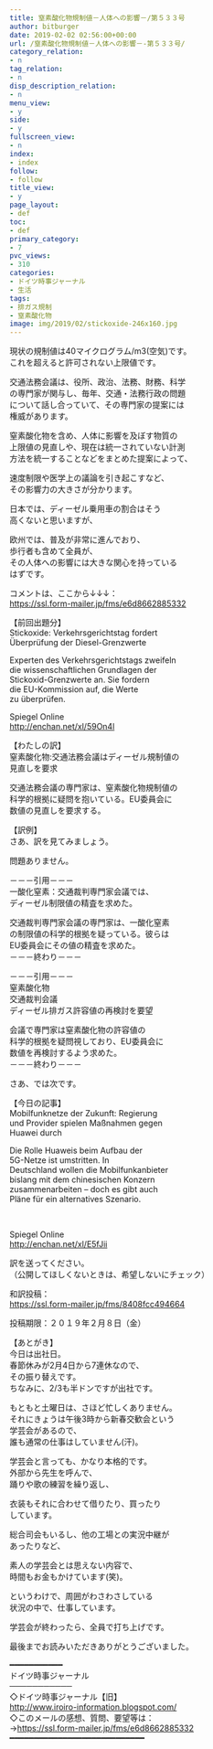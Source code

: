 ```yaml
---
title: 窒素酸化物規制値－人体への影響－/第５３３号
author: bitburger
date: 2019-02-02 02:56:00+00:00
url: /窒素酸化物規制値－人体への影響－-第５３３号/
category_relation:
- n
tag_relation:
- n
disp_description_relation:
- n
menu_view:
- y
side:
- y
fullscreen_view:
- n
index:
- index
follow:
- follow
title_view:
- y
page_layout:
- def
toc:
- def
primary_category:
- 7
pvc_views:
- 310
categories:
- ドイツ時事ジャーナル
- 生活
tags:
- 排ガス規制
- 窒素酸化物
image: img/2019/02/stickoxide-246x160.jpg
---
```

現状の規制値は40マイクログラム/m3(空気)です。  
これを超えると許可されない上限値です。

交通法務会議は、役所、政治、法務、財務、科学  
の専門家が関与し、毎年、交通・法務行政の問題  
について話し合っていて、その専門家の提案には  
権威があります。

窒素酸化物を含め、人体に影響を及ぼす物質の  
上限値の見直しや、現在は統一されていない計測  
方法を統一することなどをまとめた提案によって、

速度制限や医学上の議論を引き起こすなど、  
その影響力の大きさが分かります。

日本では、ディーゼル乗用車の割合はそう  
高くないと思いますが、

欧州では、普及が非常に進んでおり、  
歩行者も含めて全員が、  
その人体への影響には大きな関心を持っている  
はずです。

  
コメントは、ここから↓↓↓：  
<https://ssl.form-mailer.jp/fms/e6d8662885332>

  
【前回出題分】  
Stickoxide: Verkehrsgerichtstag fordert  
Überprüfung der Diesel-Grenzwerte

Experten des Verkehrsgerichtstags zweifeln  
die wissenschaftlichen Grundlagen der  
Stickoxid-Grenzwerte an. Sie fordern  
die EU-Kommission auf, die Werte  
zu überprüfen.

Spiegel Online  
<http://enchan.net/xl/59On4l>

  
【わたしの訳】  
窒素酸化物:交通法務会議はディーゼル規制値の  
見直しを要求

交通法務会議の専門家は、窒素酸化物規制値の  
科学的根拠に疑問を抱いている。EU委員会に  
数値の見直しを要求する。

  
【訳例】  
さあ、訳を見てみましょう。

問題ありません。

－－－引用－－－  
一酸化窒素：交通裁判専門家会議では、  
ディーゼル制限値の精査を求めた。

交通裁判専門家会議の専門家は、一酸化窒素  
の制限値の科学的根拠を疑っている。彼らは  
EU委員会にその値の精査を求めた。  
－－－終わり－－－

  
－－－引用－－－  
窒素酸化物  
交通裁判会議  
ディーゼル排ガス許容値の再検討を要望

会議で専門家は窒素酸化物の許容値の  
科学的根拠を疑問視しており、EU委員会に  
数値を再検討するよう求めた。  
－－－終わり－－－

  
さあ、では次です。

【今日の記事】  
Mobilfunknetze der Zukunft: Regierung  
und Provider spielen Maßnahmen gegen  
Huawei durch

Die Rolle Huaweis beim Aufbau der  
5G-Netze ist umstritten. In  
Deutschland wollen die Mobilfunkanbieter  
bislang mit dem chinesischen Konzern  
zusammenarbeiten &#8211; doch es gibt auch  
Pläne für ein alternatives Szenario.

&nbsp;

Spiegel Online  
<http://enchan.net/xl/E5fJii>

  
訳を送ってください。  
（公開してほしくないときは、希望しないにチェック）

和訳投稿：  
 <https://ssl.form-mailer.jp/fms/8408fcc494664>

投稿期限：２０１９年２月８日（金）

  
【あとがき】  
今日は出社日。  
春節休みが2月4日から7連休なので、  
その振り替えです。  
ちなみに、2/3も半ドンですが出社です。

もともと土曜日は、さほど忙しくありません。  
それにきょうは午後3時から新春交歓会という  
学芸会があるので、  
誰も通常の仕事はしていません(汗)。

学芸会と言っても、かなり本格的です。  
外部から先生を呼んで、  
踊りや歌の練習を繰り返し、

衣装もそれに合わせて借りたり、買ったり  
しています。

総合司会もいるし、他の工場との実況中継が  
あったりなど、

素人の学芸会とは思えない内容で、  
時間もお金もかけています(笑)。

というわけで、周囲がわさわさしている  
状況の中で、仕事しています。

学芸会が終わったら、全員で打ち上げです。

  
最後までお読みいただきありがとうございました。

  
━━━━━━━━━━━  
ドイツ時事ジャーナル  
───────────  
◇ドイツ時事ジャーナル【旧】  
<http://www.iroiro-information.blogspot.com/>  
◇このメールの感想、質問、要望等は：  
-><https://ssl.form-mailer.jp/fms/e6d8662885332>  
━━━━━━━━━━━━━━━━━━━━━━━━━━━━